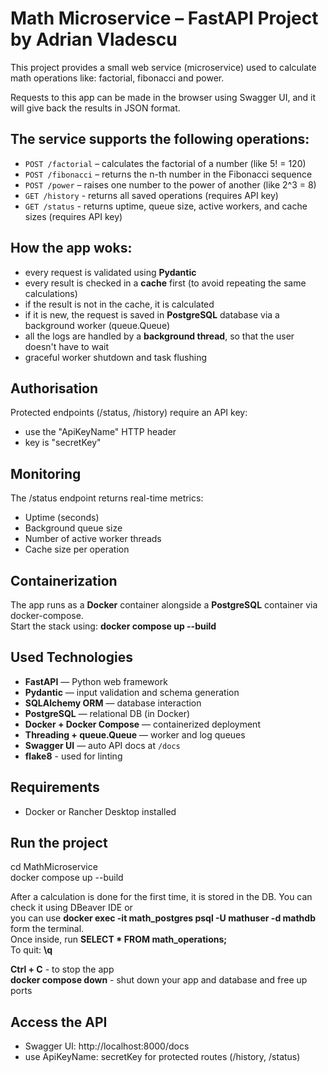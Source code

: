 # Math Microservice – FastAPI Project by Adrian Vladescu

This project provides a small web service (microservice) used to calculate math operations like: factorial, fibonacci and power.

Requests to this app can be made in the browser using Swagger UI, and it will give back the results in JSON format.

## The service supports the following operations:  
- `POST /factorial` – calculates the factorial of a number (like 5! = 120)  
- `POST /fibonacci` – returns the n-th number in the Fibonacci sequence  
- `POST /power` – raises one number to the power of another (like 2^3 = 8)
- `GET /history` - returns all saved operations (requires API key)
- `GET /status` - returns uptime, queue size, active workers, and cache sizes (requires API key)

## How the app woks:
- every request is validated using **Pydantic**
- every result is checked in a **cache** first (to avoid repeating the same calculations)
- if the result is not in the cache, it is calculated
- if it is new, the request is saved in **PostgreSQL** database via a background worker (queue.Queue)
- all the logs are handled by a **background thread**, so that the user doesn't have to wait
- graceful worker shutdown and task flushing

## Authorisation  
Protected endpoints (/status, /history) require an API key:
- use the "ApiKeyName" HTTP header
- key is "secretKey"

## Monitoring
The /status endpoint returns real-time metrics:
- Uptime (seconds)
- Background queue size
- Number of active worker threads
- Cache size per operation

## Containerization
The app runs as a **Docker** container alongside a **PostgreSQL** container via docker-compose.  
Start the stack using: **docker compose up --build**

## Used Technologies
- **FastAPI** — Python web framework
- **Pydantic** — input validation and schema generation
- **SQLAlchemy ORM** — database interaction
- **PostgreSQL** — relational DB (in Docker)
- **Docker + Docker Compose** — containerized deployment
- **Threading + queue.Queue** — worker and log queues
- **Swagger UI** — auto API docs at `/docs`
- **flake8** - used for linting

## Requirements
- Docker or Rancher Desktop installed

## Run the project
cd MathMicroservice  
docker compose up --build

After a calculation is done for the first time, it is stored in the DB. You can check it using DBeaver IDE or  
you can use **docker exec -it math_postgres psql -U mathuser -d mathdb** form the terminal.  
Once inside, run **SELECT * FROM math_operations;**  
To quit: **\q**

**Ctrl + C** - to stop the app  
**docker compose down** - shut down your app and database and free up ports

## Access the API
- Swagger UI: http://localhost:8000/docs
- use ApiKeyName: secretKey for protected routes (/history, /status)
